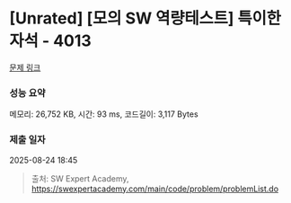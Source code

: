 # [Unrated] [모의 SW 역량테스트] 특이한 자석 - 4013 

[문제 링크](https://swexpertacademy.com/main/code/problem/problemDetail.do?contestProbId=AWIeV9sKkcoDFAVH) 

### 성능 요약

메모리: 26,752 KB, 시간: 93 ms, 코드길이: 3,117 Bytes

### 제출 일자

2025-08-24 18:45



> 출처: SW Expert Academy, https://swexpertacademy.com/main/code/problem/problemList.do